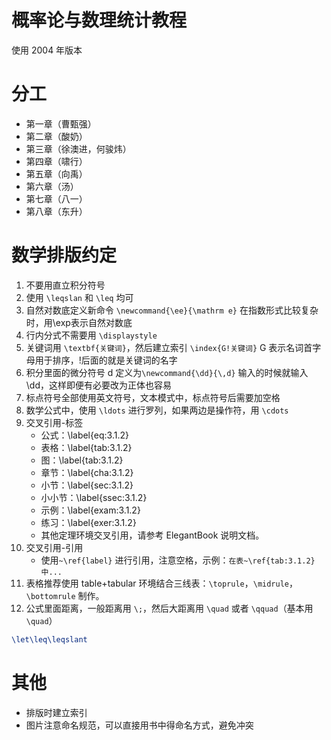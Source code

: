 ﻿# 概率论与数理统计教程
使用 2004 年版本

# 分工

+ 第一章（曹甄强）
+ 第二章（酸奶）
+ 第三章（徐澳进，何骏炜）
+ 第四章（啸行）
+ 第五章（向禹）
+ 第六章（汤）
+ 第七章（八一）
+ 第八章（东升）

# 数学排版约定

1. 不要用直立积分符号
2. 使用 `\leqslan` 和 `\leq` 均可
3. 自然对数底定义新命令 `\newcommand{\ee}{\mathrm e}`
在指数形式比较复杂时，用\exp表示自然对数底
4. 行内分式不需要用 `\displaystyle`
5. 关键词用 `\textbf{关键词}`，然后建立索引 `\index{G!关键词}`
G 表示名词首字母用于排序，!后面的就是关键词的名字
6. 积分里面的微分符号 d 定义为`\newcommand{\dd}{\,d}`
输入的时候就输入\dd，这样即便有必要改为正体也容易
7. 标点符号全部使用英文符号，文本模式中，标点符号后需要加空格
8. 数学公式中，使用 `\ldots` 进行罗列，如果两边是操作符，用 `\cdots`
9. 交叉引用-标签
    + 公式：\label{eq:3.1.2}
    + 表格：\label{tab:3.1.2}
    + 图：\label{tab:3.1.2}
    + 章节：\label{cha:3.1.2}
    + 小节：\label{sec:3.1.2}
    + 小小节：\label{ssec:3.1.2}
    + 示例：\label{exam:3.1.2}
    + 练习：\label{exer:3.1.2}
    + 其他定理环境交叉引用，请参考 ElegantBook 说明文档。
10. 交叉引用-引用
    + 使用`~\ref{label}` 进行引用，注意空格，示例：`在表~\ref{tab:3.1.2} 中...`
11. 表格推荐使用 table+tabular 环境结合三线表：`\toprule`，`\midrule`，`\bottomrule` 制作。
12. 公式里面距离，一般距离用 `\;`，然后大距离用 `\quad` 或者 `\qquad`（基本用 `\quad`）


```tex
\let\leq\leqslant
```

# 其他

+ 排版时建立索引
+ 图片注意命名规范，可以直接用书中得命名方式，避免冲突
